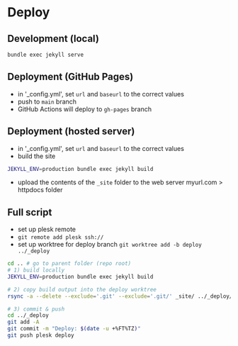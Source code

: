 # Deploy

## Development (local)

```bash
bundle exec jekyll serve
```

## Deployment (GitHub Pages)

- in '_config.yml', set `url` and `baseurl` to the correct values
- push to `main` branch
- GitHub Actions will deploy to `gh-pages` branch

## Deployment (hosted server)

- in '_config.yml', set `url` and `baseurl` to the correct values
- build the site
```bash
JEKYLL_ENV=production bundle exec jekyll build
```
- upload the contents of the `_site` folder to the web server myurl.com > httpdocs folder



## Full script
- set up plesk remote
- `git remote add plesk ssh://`
- set up worktree for deploy branch `git worktree add -b deploy ../_deploy`

```bash
cd .. # go to parent folder (repo root)
# 1) build locally
JEKYLL_ENV=production bundle exec jekyll build

# 2) copy build output into the deploy worktree
rsync -a --delete --exclude='.git' --exclude='.git/' _site/ ../_deploy/

# 3) commit & push
cd ../_deploy
git add -A
git commit -m "Deploy: $(date -u +%FT%TZ)"
git push plesk deploy
```

